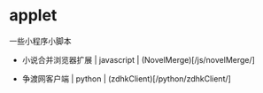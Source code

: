 # applet
一些小程序小脚本

* 小说合并浏览器扩展 | javascript | (NovelMerge)[/js/novelMerge/]

* 争渡网客户端 | python | (zdhkClient)[/python/zdhkClient/]
